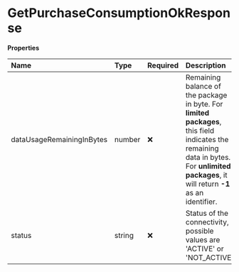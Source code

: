 # GetPurchaseConsumptionOkResponse

**Properties**

| Name                      | Type   | Required | Description                                                                                                                                                                               |
| :------------------------ | :----- | :------- | :---------------------------------------------------------------------------------------------------------------------------------------------------------------------------------------- |
| dataUsageRemainingInBytes | number | ❌       | Remaining balance of the package in byte. For **limited packages**, this field indicates the remaining data in bytes. For **unlimited packages**, it will return **-1** as an identifier. |
| status                    | string | ❌       | Status of the connectivity, possible values are 'ACTIVE' or 'NOT_ACTIVE'                                                                                                                  |
